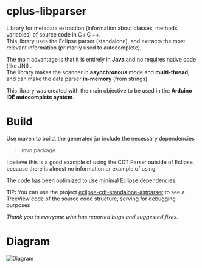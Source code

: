 cplus-libparser
========

Library for metadata extraction (information about classes, methods, variables) of source code in C / C ++.  
This library uses the Eclipse parser (standalone), and extracts the most relevant information (primarily used to autocomplete).

The main advantage is that it is entirely in **Java** and no requires native code (like JNI) .  
The library makes the scanner in **asynchronous** mode and **multi-thread**, and can make the data parser **in-memory** (from strings)

This library was created with the main objective to be used in the **Arduino IDE autocomplete system**.


Build
====

Use maven to build, the generated jar include the necessary dependencies  
> mvn package

I believe this is a good example of using the CDT Parser outside of Eclipse, because there is almost no information or example of using.

The code has been optimized to use minimal Eclipse dependencies.

TIP: You can use the project [eclipse-cdt-standalone-astparser](https://github.com/ricardojlrufino/eclipse-cdt-standalone-astparser) to see a TreeView code of the source code structure, serving for debugging purposes

*Thank you to everyone who has reported bugs and suggested fixes.*

Diagram
====

![Diagram](https://github.com/ricardojlrufino/cplus-libparser/raw/master/docs/diagram.jpg "Diagram")